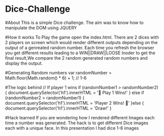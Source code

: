 # Dice-Challenge

#About
This is a simple Dice challenge.
The aim was to know how to manipulate the DOM using JQUERY

#How it works
To Play the game open the index.html.
There are 2 dices with 2 players on screen which would render different outputs depending on the output of a genreated random number.
Each time you refresh the browser you get different results leading to a WIN||DRAW||LOOSE
Inoder to get the final result,We compare the 2 random generated random numbers and display the output.

#Generating Random numbers
var randomNumber = Math.floor(Math.random() * 6) + 1; // 1-6


#The logic behind
// If player 1 wins
if (randomNumber1 > randomNumber2) {
  document.querySelector('h1').innerHTML = '🚩 Play 1 Wins!'
}
else if (randomNumber2 > randomNumber1) {
  document.querySelector('h1').innerHTML = 'Player 2 Wins! 🚩'
}else {
  document.querySelector('h1').innerHTML = 'Draw!'
}


#Hack learned
If you are wondering how I rendered different Images each time a number was generated.
The hack is to get different Dice images each with a unique face.
In this presentation I had dice 1-6 images

